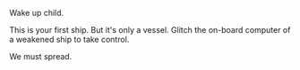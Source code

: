 Wake up child.

This is your first ship. But it's only a vessel. Glitch the on-board computer
of a weakened ship to take control.

We must spread.